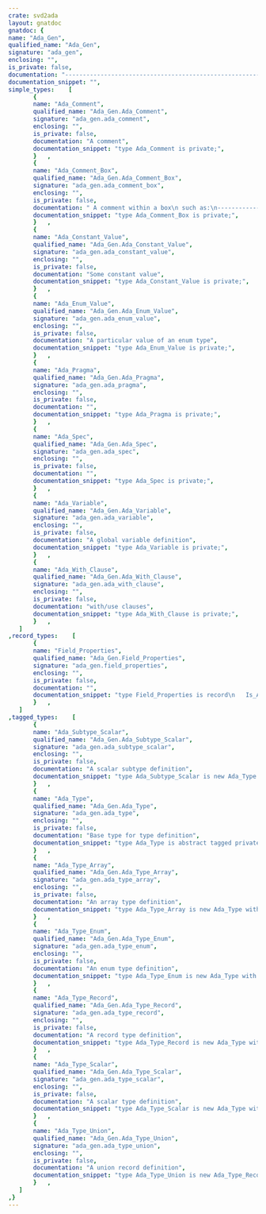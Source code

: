 ```yaml
---
crate: svd2ada
layout: gnatdoc
gnatdoc: {
name: "Ada_Gen",
qualified_name: "Ada_Gen",
signature: "ada_gen",
enclosing: "",
is_private: false,
documentation: "----------------------------------------------------------------------------\n                                                                          --\n                          SVD Binding Generator                           --\n                                                                          --\n                    Copyright (C) 2015-2019, AdaCore                      --\n                                                                          --\n SVD2Ada is free software;  you can  redistribute it  and/or modify it    --\n under terms of the  GNU General Public License as published  by the Free --\n Software  Foundation;  either version 3,  or (at your option) any later  --\n version.  SVD2Ada is distributed in the hope that it will be useful, but --\n WITHOUT ANY WARRANTY;  without even the  implied warranty of MERCHANTA-  --\n BILITY or FITNESS FOR A PARTICULAR PURPOSE.  See the GNU General Public  --\n License for  more details.  You should have  received  a copy of the GNU --\n General Public License  distributed with SVD2Ada; see file COPYING3.  If --\n not, go to http://www.gnu.org/licenses for a complete copy of the        --\n license.                                                                 --\n                                                                          --\n----------------------------------------------------------------------------",
documentation_snippet: "",
simple_types:    [
       {
       name: "Ada_Comment",
       qualified_name: "Ada_Gen.Ada_Comment",
       signature: "ada_gen.ada_comment",
       enclosing: "",
       is_private: false,
       documentation: "A comment",
       documentation_snippet: "type Ada_Comment is private;",
       }   ,
       {
       name: "Ada_Comment_Box",
       qualified_name: "Ada_Gen.Ada_Comment_Box",
       signature: "ada_gen.ada_comment_box",
       enclosing: "",
       is_private: false,
       documentation: " A comment within a box\n such as:\n-------------\n-- comment --\n-------------",
       documentation_snippet: "type Ada_Comment_Box is private;",
       }   ,
       {
       name: "Ada_Constant_Value",
       qualified_name: "Ada_Gen.Ada_Constant_Value",
       signature: "ada_gen.ada_constant_value",
       enclosing: "",
       is_private: false,
       documentation: "Some constant value",
       documentation_snippet: "type Ada_Constant_Value is private;",
       }   ,
       {
       name: "Ada_Enum_Value",
       qualified_name: "Ada_Gen.Ada_Enum_Value",
       signature: "ada_gen.ada_enum_value",
       enclosing: "",
       is_private: false,
       documentation: "A particular value of an enum type",
       documentation_snippet: "type Ada_Enum_Value is private;",
       }   ,
       {
       name: "Ada_Pragma",
       qualified_name: "Ada_Gen.Ada_Pragma",
       signature: "ada_gen.ada_pragma",
       enclosing: "",
       is_private: false,
       documentation: "",
       documentation_snippet: "type Ada_Pragma is private;",
       }   ,
       {
       name: "Ada_Spec",
       qualified_name: "Ada_Gen.Ada_Spec",
       signature: "ada_gen.ada_spec",
       enclosing: "",
       is_private: false,
       documentation: "",
       documentation_snippet: "type Ada_Spec is private;",
       }   ,
       {
       name: "Ada_Variable",
       qualified_name: "Ada_Gen.Ada_Variable",
       signature: "ada_gen.ada_variable",
       enclosing: "",
       is_private: false,
       documentation: "A global variable definition",
       documentation_snippet: "type Ada_Variable is private;",
       }   ,
       {
       name: "Ada_With_Clause",
       qualified_name: "Ada_Gen.Ada_With_Clause",
       signature: "ada_gen.ada_with_clause",
       enclosing: "",
       is_private: false,
       documentation: "with/use clauses",
       documentation_snippet: "type Ada_With_Clause is private;",
       }   ,
   ]
,record_types:    [
       {
       name: "Field_Properties",
       qualified_name: "Ada_Gen.Field_Properties",
       signature: "ada_gen.field_properties",
       enclosing: "",
       is_private: false,
       documentation: "",
       documentation_snippet: "type Field_Properties is record\n   Is_Aliased     : Boolean := True;\n   Is_Volatile_FA : Boolean;\nend record;",
       }   ,
   ]
,tagged_types:    [
       {
       name: "Ada_Subtype_Scalar",
       qualified_name: "Ada_Gen.Ada_Subtype_Scalar",
       signature: "ada_gen.ada_subtype_scalar",
       enclosing: "",
       is_private: false,
       documentation: "A scalar subtype definition",
       documentation_snippet: "type Ada_Subtype_Scalar is new Ada_Type with private;",
       }   ,
       {
       name: "Ada_Type",
       qualified_name: "Ada_Gen.Ada_Type",
       signature: "ada_gen.ada_type",
       enclosing: "",
       is_private: false,
       documentation: "Base type for type definition",
       documentation_snippet: "type Ada_Type is abstract tagged private;",
       }   ,
       {
       name: "Ada_Type_Array",
       qualified_name: "Ada_Gen.Ada_Type_Array",
       signature: "ada_gen.ada_type_array",
       enclosing: "",
       is_private: false,
       documentation: "An array type definition",
       documentation_snippet: "type Ada_Type_Array is new Ada_Type with private;",
       }   ,
       {
       name: "Ada_Type_Enum",
       qualified_name: "Ada_Gen.Ada_Type_Enum",
       signature: "ada_gen.ada_type_enum",
       enclosing: "",
       is_private: false,
       documentation: "An enum type definition",
       documentation_snippet: "type Ada_Type_Enum is new Ada_Type with private;",
       }   ,
       {
       name: "Ada_Type_Record",
       qualified_name: "Ada_Gen.Ada_Type_Record",
       signature: "ada_gen.ada_type_record",
       enclosing: "",
       is_private: false,
       documentation: "A record type definition",
       documentation_snippet: "type Ada_Type_Record is new Ada_Type with private;",
       }   ,
       {
       name: "Ada_Type_Scalar",
       qualified_name: "Ada_Gen.Ada_Type_Scalar",
       signature: "ada_gen.ada_type_scalar",
       enclosing: "",
       is_private: false,
       documentation: "A scalar type definition",
       documentation_snippet: "type Ada_Type_Scalar is new Ada_Type with private;",
       }   ,
       {
       name: "Ada_Type_Union",
       qualified_name: "Ada_Gen.Ada_Type_Union",
       signature: "ada_gen.ada_type_union",
       enclosing: "",
       is_private: false,
       documentation: "A union record definition",
       documentation_snippet: "type Ada_Type_Union is new Ada_Type_Record with private;",
       }   ,
   ]
,}
---
```

